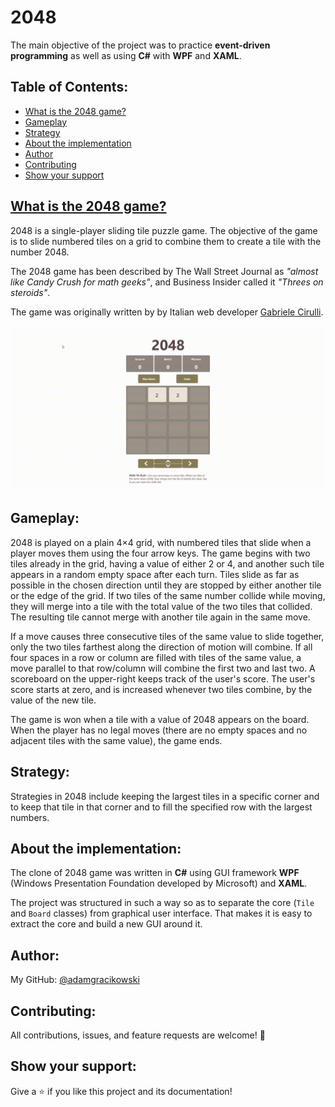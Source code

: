# 2048

The main objective of the project was to practice **event-driven programming** as well as using **C#** with **WPF** and **XAML**.

## Table of Contents:

- [What is the 2048 game?](#what-is-the-2048-game?)
- [Gameplay](#gameplay)
- [Strategy](#strategy)
- [About the implementation](#about-the-implementation)
- [Author](#author)
- [Contributing](#contributing)
- [Show your support](#show-your-support)

## [What is the 2048 game?](https://en.wikipedia.org/wiki/2048_(video_game))

2048 is a single-player sliding tile puzzle game. The objective of the game is to slide numbered tiles on a grid to combine them to create a tile with the number 2048.

The 2048 game has been described by The Wall Street Journal as *"almost like Candy Crush for math geeks"*, and Business Insider called it *"Threes on steroids"*.

The game was originally written by by Italian web developer [Gabriele Cirulli](https://github.com/gabrielecirulli).

<p align="center">
  <img src="https://github.com/adamgracikowski/2048/blob/master/2048.gif"/>
</p>

## Gameplay:

2048 is played on a plain 4×4 grid, with numbered tiles that slide when a player moves them using the four arrow keys. The game begins with two tiles already in the grid, having a value of either 2 or 4, and another such tile appears in a random empty space after each turn. Tiles slide as far as possible in the chosen direction until they are stopped by either another tile or the edge of the grid. If two tiles of the same number collide while moving, they will merge into a tile with the total value of the two tiles that collided. The resulting tile cannot merge with another tile again in the same move.

If a move causes three consecutive tiles of the same value to slide together, only the two tiles farthest along the direction of motion will combine. If all four spaces in a row or column are filled with tiles of the same value, a move parallel to that row/column will combine the first two and last two. A scoreboard on the upper-right keeps track of the user's score. The user's score starts at zero, and is increased whenever two tiles combine, by the value of the new tile.

The game is won when a tile with a value of 2048 appears on the board. When the player has no legal moves (there are no empty spaces and no adjacent tiles with the same value), the game ends.

## Strategy:

Strategies in 2048 include keeping the largest tiles in a specific corner and to keep that tile in that corner and to fill the specified row with the largest numbers.

## About the implementation:

The clone of 2048 game was written in **C#** using GUI framework **WPF** (Windows Presentation Foundation developed by Microsoft) and **XAML**.

The project was structured in such a way so as to separate the core (`Tile` and `Board` classes) from graphical user interface. That makes it is easy to extract the core and build a new GUI around it.

## Author:

My GitHub: [@adamgracikowski](https://github.com/adamgracikowski)

## Contributing:

All contributions, issues, and feature requests are welcome! 🤝

## Show your support:

Give a ⭐️ if you like this project and its documentation!
